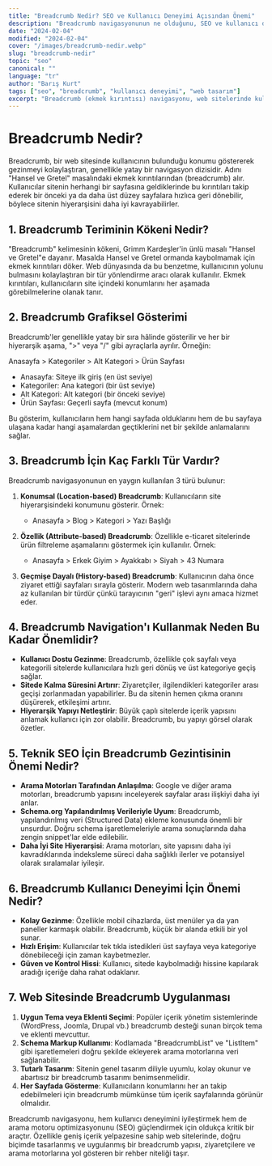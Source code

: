 ```yaml
---
title: "Breadcrumb Nedir? SEO ve Kullanıcı Deneyimi Açısından Önemi"
description: "Breadcrumb navigasyonunun ne olduğunu, SEO ve kullanıcı deneyimi açısından önemini ve nasıl doğru implementasyon yapılacağını detaylı olarak inceliyoruz."
date: "2024-02-04"
modified: "2024-02-04"
cover: "/images/breadcrumb-nedir.webp"
slug: "breadcrumb-nedir"
topic: "seo"
canonical: ""
language: "tr"
author: "Barış Kurt"
tags: ["seo", "breadcrumb", "kullanıcı deneyimi", "web tasarım"]
excerpt: "Breadcrumb (ekmek kırıntısı) navigasyonu, web sitelerinde kullanıcı deneyimini ve SEO performansını artıran önemli bir yapısal elemandır. Bu yazıda breadcrumb'ların önemini ve doğru implementasyon yöntemlerini inceliyoruz."
---
```


# Breadcrumb Nedir?

Breadcrumb, bir web sitesinde kullanıcının bulunduğu konumu göstererek gezinmeyi kolaylaştıran, genellikle yatay bir navigasyon dizisidir. Adını "Hansel ve Gretel" masalındaki ekmek kırıntılarından (breadcrumb) alır. Kullanıcılar sitenin herhangi bir sayfasına geldiklerinde bu kırıntıları takip ederek bir önceki ya da daha üst düzey sayfalara hızlıca geri dönebilir, böylece sitenin hiyerarşisini daha iyi kavrayabilirler.

## 1. Breadcrumb Teriminin Kökeni Nedir?

"Breadcrumb" kelimesinin kökeni, Grimm Kardeşler'in ünlü masalı "Hansel ve Gretel"e dayanır. Masalda Hansel ve Gretel ormanda kaybolmamak için ekmek kırıntıları döker. Web dünyasında da bu benzetme, kullanıcının yolunu bulmasını kolaylaştıran bir tür yönlendirme aracı olarak kullanılır. Ekmek kırıntıları, kullanıcıların site içindeki konumlarını her aşamada görebilmelerine olanak tanır.

## 2. Breadcrumb Grafiksel Gösterimi

Breadcrumb'ler genellikle yatay bir sıra hâlinde gösterilir ve her bir hiyerarşik aşama, ">" veya "/" gibi ayraçlarla ayrılır. Örneğin:

Anasayfa > Kategoriler > Alt Kategori > Ürün Sayfası

* Anasayfa: Siteye ilk giriş (en üst seviye)
* Kategoriler: Ana kategori (bir üst seviye)
* Alt Kategori: Alt kategori (bir önceki seviye)
* Ürün Sayfası: Geçerli sayfa (mevcut konum)

Bu gösterim, kullanıcıların hem hangi sayfada olduklarını hem de bu sayfaya ulaşana kadar hangi aşamalardan geçtiklerini net bir şekilde anlamalarını sağlar.

## 3. Breadcrumb İçin Kaç Farklı Tür Vardır?

Breadcrumb navigasyonunun en yaygın kullanılan 3 türü bulunur:

1. **Konumsal (Location-based) Breadcrumb**: Kullanıcıların site hiyerarşisindeki konumunu gösterir. Örnek:
   * Anasayfa > Blog > Kategori > Yazı Başlığı

2. **Özellik (Attribute-based) Breadcrumb**: Özellikle e-ticaret sitelerinde ürün filtreleme aşamalarını göstermek için kullanılır. Örnek:
   * Anasayfa > Erkek Giyim > Ayakkabı > Siyah > 43 Numara

3. **Geçmişe Dayalı (History-based) Breadcrumb**: Kullanıcının daha önce ziyaret ettiği sayfaları sırayla gösterir. Modern web tasarımlarında daha az kullanılan bir türdür çünkü tarayıcının "geri" işlevi aynı amaca hizmet eder.

## 4. Breadcrumb Navigation'ı Kullanmak Neden Bu Kadar Önemlidir?

* **Kullanıcı Dostu Gezinme**: Breadcrumb, özellikle çok sayfalı veya kategorili sitelerde kullanıcılara hızlı geri dönüş ve üst kategoriye geçiş sağlar.
* **Sitede Kalma Süresini Artırır**: Ziyaretçiler, ilgilendikleri kategoriler arası geçişi zorlanmadan yapabilirler. Bu da sitenin hemen çıkma oranını düşürerek, etkileşimi artırır.
* **Hiyerarşik Yapıyı Netleştirir**: Büyük çaplı sitelerde içerik yapısını anlamak kullanıcı için zor olabilir. Breadcrumb, bu yapıyı görsel olarak özetler.

## 5. Teknik SEO İçin Breadcrumb Gezintisinin Önemi Nedir?

* **Arama Motorları Tarafından Anlaşılma**: Google ve diğer arama motorları, breadcrumb yapısını inceleyerek sayfalar arası ilişkiyi daha iyi anlar.
* **Schema.org Yapılandırılmış Verileriyle Uyum**: Breadcrumb, yapılandırılmış veri (Structured Data) ekleme konusunda önemli bir unsurdur. Doğru schema işaretlemeleriyle arama sonuçlarında daha zengin snippet'lar elde edilebilir.
* **Daha İyi Site Hiyerarşisi**: Arama motorları, site yapısını daha iyi kavradıklarında indeksleme süreci daha sağlıklı ilerler ve potansiyel olarak sıralamalar iyileşir.

## 6. Breadcrumb Kullanıcı Deneyimi İçin Önemi Nedir?

* **Kolay Gezinme**: Özellikle mobil cihazlarda, üst menüler ya da yan paneller karmaşık olabilir. Breadcrumb, küçük bir alanda etkili bir yol sunar.
* **Hızlı Erişim**: Kullanıcılar tek tıkla istedikleri üst sayfaya veya kategoriye dönebileceği için zaman kaybetmezler.
* **Güven ve Kontrol Hissi**: Kullanıcı, sitede kaybolmadığı hissine kapılarak aradığı içeriğe daha rahat odaklanır.

## 7. Web Sitesinde Breadcrumb Uygulanması

1. **Uygun Tema veya Eklenti Seçimi**: Popüler içerik yönetim sistemlerinde (WordPress, Joomla, Drupal vb.) breadcrumb desteği sunan birçok tema ve eklenti mevcuttur.
2. **Schema Markup Kullanımı**: Kodlamada "BreadcrumbList" ve "ListItem" gibi işaretlemeleri doğru şekilde ekleyerek arama motorlarına veri sağlanabilir.
3. **Tutarlı Tasarım**: Sitenin genel tasarım diliyle uyumlu, kolay okunur ve abartısız bir breadcrumb tasarımı benimsenmelidir.
4. **Her Sayfada Gösterme**: Kullanıcıların konumlarını her an takip edebilmeleri için breadcrumb mümkünse tüm içerik sayfalarında görünür olmalıdır.

Breadcrumb navigasyonu, hem kullanıcı deneyimini iyileştirmek hem de arama motoru optimizasyonunu (SEO) güçlendirmek için oldukça kritik bir araçtır. Özellikle geniş içerik yelpazesine sahip web sitelerinde, doğru biçimde tasarlanmış ve uygulanmış bir breadcrumb yapısı, ziyaretçilere ve arama motorlarına yol gösteren bir rehber niteliği taşır. 